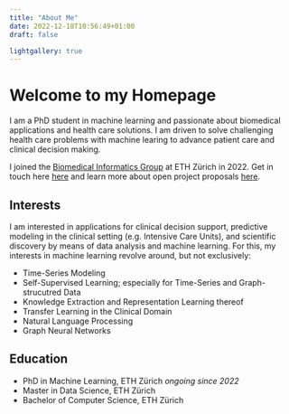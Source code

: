 ```yaml
---
title: "About Me"
date: 2022-12-18T10:56:49+01:00
draft: false

lightgallery: true
---
```


# Welcome to my Homepage

I am a PhD student in machine learning and passionate about biomedical applications and health care
solutions. I am driven to solve challenging health care problems with machine learing to advance
patient care and clinical decision making.

I joined the [Biomedical Informatics Group](https://bmi.inf.ethz.ch) at
ETH Zürich in 2022. Get in touch here [here](https://bmi.inf.ethz.ch/people/person/manuel-burger)
and learn more about open project proposals [here](https://bmi.inf.ethz.ch/bsc-msc).

## Interests

I am interested in applications for clinical decision support, predictive modeling
in the clinical setting (e.g. Intensive Care Units), and scientific discovery by means
of data analysis and machine learning. For this, my interests in machine learning
revolve around, but not exclusively:

- Time-Series Modeling
- Self-Supervised Learning; especially for Time-Series and Graph-strucutred Data
- Knowledge Extraction and Representation Learning thereof
- Transfer Learning in the Clinical Domain
- Natural Language Processing
- Graph Neural Networks

## Education

- PhD in Machine Learning, ETH Zürich *ongoing since 2022*
- Master in Data Science, ETH Zürich
- Bachelor of Computer Science, ETH Zürich


